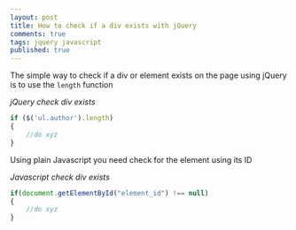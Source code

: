 ```yaml
---
layout: post
title: How to check if a div exists with jQuery
comments: true
tags: jquery javascript
published: true
---
```


The simple way to check if a div or element exists on the page using jQuery is to use the `length` function

_jQuery check div exists_
``` javascript
if ($('ul.author').length)
{    
    //do xyz
}
```

Using plain Javascript you need check for the element using its ID

_Javascript check div exists_
``` javascript
if(document.getElementById("element_id") !== null)
{
    //do xyz
}
```

